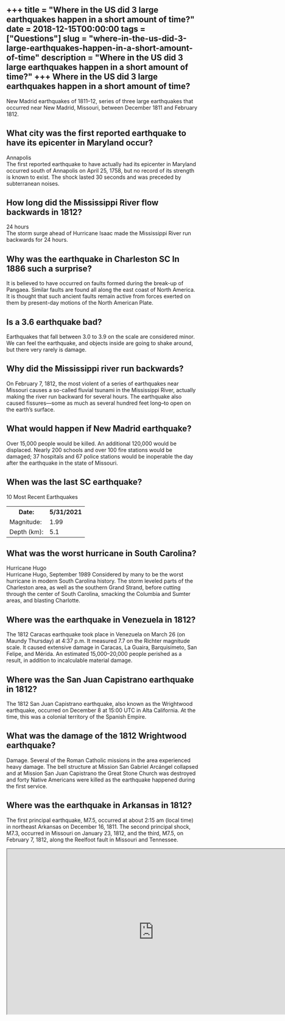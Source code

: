 +++
title = "Where in the US did 3 large earthquakes happen in a short amount of time?"
date = 2018-12-15T00:00:00
tags = ["Questions"]
slug = "where-in-the-us-did-3-large-earthquakes-happen-in-a-short-amount-of-time"
description = "Where in the US did 3 large earthquakes happen in a short amount of time?"
+++
Where in the US did 3 large earthquakes happen in a short amount of time?
-------------------------------------------------------------------------

New Madrid earthquakes of 1811–12, series of three large earthquakes that occurred near New Madrid, Missouri, between December 1811 and February 1812.

What city was the first reported earthquake to have its epicenter in Maryland occur?
------------------------------------------------------------------------------------

Annapolis  
The first reported earthquake to have actually had its epicenter in Maryland occurred south of Annapolis on April 25, 1758, but no record of its strength is known to exist. The shock lasted 30 seconds and was preceded by subterranean noises.

How long did the Mississippi River flow backwards in 1812?
----------------------------------------------------------

24 hours  
The storm surge ahead of Hurricane Isaac made the Mississippi River run backwards for 24 hours.

Why was the earthquake in Charleston SC In 1886 such a surprise?
----------------------------------------------------------------

It is believed to have occurred on faults formed during the break-up of Pangaea. Similar faults are found all along the east coast of North America. It is thought that such ancient faults remain active from forces exerted on them by present-day motions of the North American Plate.

Is a 3.6 earthquake bad?
------------------------

Earthquakes that fall between 3.0 to 3.9 on the scale are considered minor. We can feel the earthquake, and objects inside are going to shake around, but there very rarely is damage.

Why did the Mississippi river run backwards?
--------------------------------------------

On February 7, 1812, the most violent of a series of earthquakes near Missouri causes a so-called fluvial tsunami in the Mississippi River, actually making the river run backward for several hours. The earthquake also caused fissures—some as much as several hundred feet long–to open on the earth’s surface.

What would happen if New Madrid earthquake?
-------------------------------------------

Over 15,000 people would be killed. An additional 120,000 would be displaced. Nearly 200 schools and over 100 fire stations would be damaged; 37 hospitals and 67 police stations would be inoperable the day after the earthquake in the state of Missouri.

When was the last SC earthquake?
--------------------------------

10 Most Recent Earthquakes

<table><tr><th>Date:</th><th>5/31/2021</th></tr><tr><td>Magnitude:</td><td>1.99</td></tr><tr><td>Depth (km):</td><td>5.1</td></tr></table>

What was the worst hurricane in South Carolina?
-----------------------------------------------

Hurricane Hugo  
Hurricane Hugo, September 1989 Considered by many to be the worst hurricane in modern South Carolina history. The storm leveled parts of the Charleston area, as well as the southern Grand Strand, before cutting through the center of South Carolina, smacking the Columbia and Sumter areas, and blasting Charlotte.

Where was the earthquake in Venezuela in 1812?
----------------------------------------------

The 1812 Caracas earthquake took place in Venezuela on March 26 (on Maundy Thursday) at 4:37 p.m. It measured 7.7 on the Richter magnitude scale. It caused extensive damage in Caracas, La Guaira, Barquisimeto, San Felipe, and Mérida. An estimated 15,000–20,000 people perished as a result, in addition to incalculable material damage.

Where was the San Juan Capistrano earthquake in 1812?
-----------------------------------------------------

The 1812 San Juan Capistrano earthquake, also known as the Wrightwood earthquake, occurred on December 8 at 15:00 UTC in Alta California. At the time, this was a colonial territory of the Spanish Empire.

What was the damage of the 1812 Wrightwood earthquake?
------------------------------------------------------

Damage. Several of the Roman Catholic missions in the area experienced heavy damage. The bell structure at Mission San Gabriel Arcángel collapsed and at Mission San Juan Capistrano the Great Stone Church was destroyed and forty Native Americans were killed as the earthquake happened during the first service.

Where was the earthquake in Arkansas in 1812?
---------------------------------------------

The first principal earthquake, M7.5, occurred at about 2:15 am (local time) in northeast Arkansas on December 16, 1811. The second principal shock, M7.3, occurred in Missouri on January 23, 1812, and the third, M7.5, on February 7, 1812, along the Reelfoot fault in Missouri and Tennessee.

<iframe allow="accelerometer; autoplay; clipboard-write; encrypted-media; gyroscope; picture-in-picture" allowfullscreen="" class="__youtube_prefs__  epyt-is-override  no-lazyload" data-no-lazy="1" data-origheight="433" data-origwidth="770" data-skipgform_ajax_framebjll="" height="433" id="_ytid_49393" loading="lazy" src="https://www.youtube.com/embed/Jh_DSYoS4Js?enablejsapi=1&autoplay=0&cc_load_policy=0&cc_lang_pref=&iv_load_policy=1&loop=0&modestbranding=0&rel=1&fs=1&playsinline=0&autohide=2&theme=dark&color=red&controls=1&" title="YouTube player" width="770"></iframe>